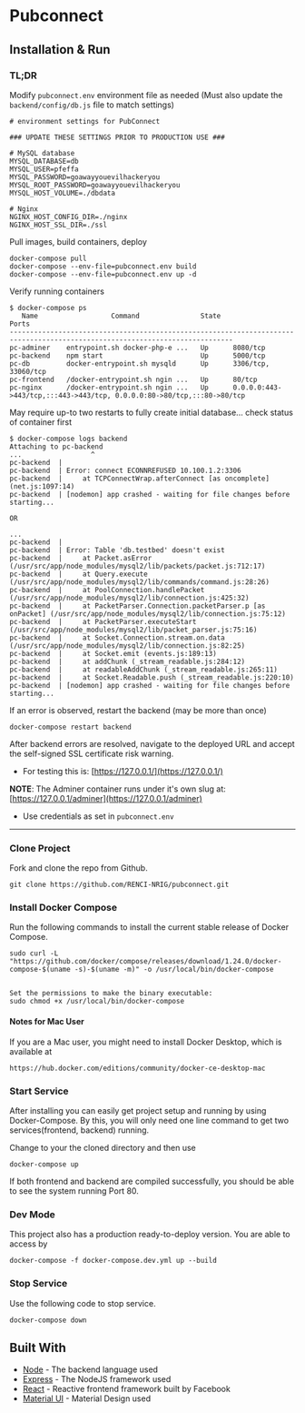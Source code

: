 # Pubconnect

## Installation & Run

### TL;DR

Modify `pubconnect.env` environment file as needed (Must also update the `backend/config/db.js` file to match settings)

```env
# environment settings for PubConnect

### UPDATE THESE SETTINGS PRIOR TO PRODUCTION USE ###

# MySQL database
MYSQL_DATABASE=db
MYSQL_USER=pfeffa
MYSQL_PASSWORD=goawayyouevilhackeryou
MYSQL_ROOT_PASSWORD=goawayyouevilhackeryou
MYSQL_HOST_VOLUME=./dbdata

# Nginx
NGINX_HOST_CONFIG_DIR=./nginx
NGINX_HOST_SSL_DIR=./ssl
```

Pull images, build containers, deploy

```console
docker-compose pull
docker-compose --env-file=pubconnect.env build
docker-compose --env-file=pubconnect.env up -d
```

Verify running containers

```console
$ docker-compose ps
   Name                  Command               State                                   Ports
-----------------------------------------------------------------------------------------------------------------------------
pc-adminer    entrypoint.sh docker-php-e ...   Up      8080/tcp
pc-backend    npm start                        Up      5000/tcp
pc-db         docker-entrypoint.sh mysqld      Up      3306/tcp, 33060/tcp
pc-frontend   /docker-entrypoint.sh ngin ...   Up      80/tcp
pc-nginx      /docker-entrypoint.sh ngin ...   Up      0.0.0.0:443->443/tcp,:::443->443/tcp, 0.0.0.0:80->80/tcp,:::80->80/tcp
```

May require up-to two restarts to fully create initial database... check status of container first

```
$ docker-compose logs backend
Attaching to pc-backend
...                 ^
pc-backend  |
pc-backend  | Error: connect ECONNREFUSED 10.100.1.2:3306
pc-backend  |     at TCPConnectWrap.afterConnect [as oncomplete] (net.js:1097:14)
pc-backend  | [nodemon] app crashed - waiting for file changes before starting...

OR

...
pc-backend  |
pc-backend  | Error: Table 'db.testbed' doesn't exist
pc-backend  |     at Packet.asError (/usr/src/app/node_modules/mysql2/lib/packets/packet.js:712:17)
pc-backend  |     at Query.execute (/usr/src/app/node_modules/mysql2/lib/commands/command.js:28:26)
pc-backend  |     at PoolConnection.handlePacket (/usr/src/app/node_modules/mysql2/lib/connection.js:425:32)
pc-backend  |     at PacketParser.Connection.packetParser.p [as onPacket] (/usr/src/app/node_modules/mysql2/lib/connection.js:75:12)
pc-backend  |     at PacketParser.executeStart (/usr/src/app/node_modules/mysql2/lib/packet_parser.js:75:16)
pc-backend  |     at Socket.Connection.stream.on.data (/usr/src/app/node_modules/mysql2/lib/connection.js:82:25)
pc-backend  |     at Socket.emit (events.js:189:13)
pc-backend  |     at addChunk (_stream_readable.js:284:12)
pc-backend  |     at readableAddChunk (_stream_readable.js:265:11)
pc-backend  |     at Socket.Readable.push (_stream_readable.js:220:10)
pc-backend  | [nodemon] app crashed - waiting for file changes before starting...
```

If an error is observed, restart the backend (may be more than once)

```console
docker-compose restart backend
```

After backend errors are resolved, navigate to the deployed URL and accept the self-signed SSL certificate risk warning. 

- For testing this is: [https://127.0.0.1/](https://127.0.0.1/)

**NOTE**: The Adminer container runs under it's own slug at: [https://127.0.0.1/adminer](https://127.0.0.1/adminer)

- Use credentials as set in `pubconnect.env`

---

### Clone Project
Fork and clone the repo from Github.
```
git clone https://github.com/RENCI-NRIG/pubconnect.git
```

### Install Docker Compose
Run the following commands to install the current stable release of Docker Compose.

```
sudo curl -L "https://github.com/docker/compose/releases/download/1.24.0/docker-compose-$(uname -s)-$(uname -m)" -o /usr/local/bin/docker-compose
```

```

Set the permissions to make the binary executable:
sudo chmod +x /usr/local/bin/docker-compose
```

#### Notes for Mac User
If you are a Mac user, you might need to install Docker Desktop, which is available at
```
https://hub.docker.com/editions/community/docker-ce-desktop-mac
```


### Start Service
After installing you can easily get project setup and running by using Docker-Compose. By this, you will only need one line command to get two services(frontend, backend) running.

Change to your the cloned directory and then use

```
docker-compose up
```

If both frontend and backend are compiled successfully, you should be able to see the system running Port 80.

### Dev Mode
This project also has a production ready-to-deploy version. You are able to access by
```
docker-compose -f docker-compose.dev.yml up --build
```

### Stop Service
Use the following code to stop service.
```
docker-compose down
```

## Built With

- [Node](https://nodejs.org/) - The backend language used
- [Express](https://expressjs.com/) - The NodeJS framework used
- [React](https://reactjs.org/) - Reactive frontend framework built by Facebook
- [Material UI](https://material-ui.com/) - Material Design used
